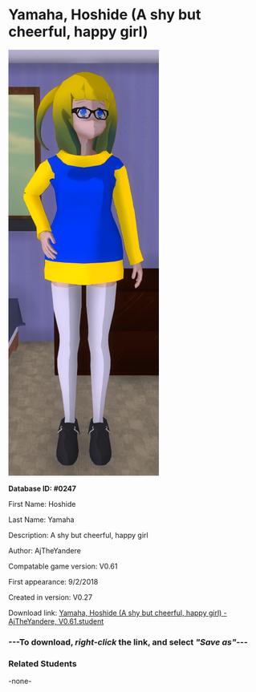# Yamaha, Hoshide (A shy but cheerful, happy girl)

<img src="../../Files/Images/Yamaha, Hoshide (A shy but cheerful, happy girl).png" title="Yamaha, Hoshide (A shy but cheerful, happy girl) - AjTheYandere, V0.61">

**Database ID: #0247**

First Name: Hoshide

Last Name: Yamaha

Description: A shy but cheerful, happy girl

Author: AjTheYandere

Compatable game version: V0.61

First appearance: 9/2/2018

Created in version: V0.27

Download link: <a href="https://raw.githubusercontent.com/Arbiter1223/Daigaku-Gurashi-Custom-Students/master/Files/Student%20Files/Yamaha%2C%20Hoshide%20(A%20shy%20but%20cheerful%2C%20happy%20girl)%20-%20AjTheYandere%2C%20V0.61.student">Yamaha, Hoshide (A shy but cheerful, happy girl) - AjTheYandere, V0.61.student</a>

### ---**To download, _right-click_ the link, and select _"Save as"_**---

### Related Students

-none-
